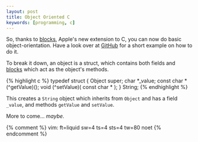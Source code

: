 ```yaml
---
layout: post
title: Object Oriented C
keywords: [programming, c]
---
```


So, thanks to [blocks](http://thirdcog.eu/pwcblocks/), Apple's new extension to
C, you can now do basic object-orientation. Have a look over at
[GitHub](http://gist.github.com/605457) for a short example on how to do it.

To break it down, an object is a struct, which contains both fields and
[blocks](http://thirdcog.eu/pwcblocks/) which act as the object's methods.

{% highlight c %}
typedef struct {
	Object super;
	char *_value;
	const char *(^getValue)();
	void (^setValue)( const char * );
} String;
{% endhighlight %}

This creates a `String` object which inherits from `Object` and has a field
`_value`, and methods `getValue` and `setValue`.

More to come... _maybe_.

{% comment %}
vim: ft=liquid sw=4 ts=4 sts=4 tw=80 noet
{% endcomment %}
